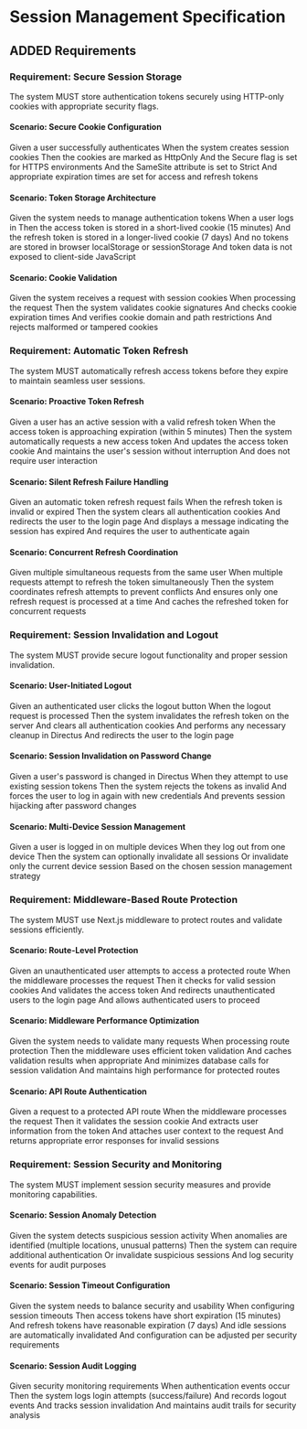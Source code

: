 # Session Management Specification

## ADDED Requirements

### Requirement: Secure Session Storage
The system MUST store authentication tokens securely using HTTP-only cookies with appropriate security flags.

#### Scenario: Secure Cookie Configuration
Given a user successfully authenticates
When the system creates session cookies
Then the cookies are marked as HttpOnly
And the Secure flag is set for HTTPS environments
And the SameSite attribute is set to Strict
And appropriate expiration times are set for access and refresh tokens

#### Scenario: Token Storage Architecture
Given the system needs to manage authentication tokens
When a user logs in
Then the access token is stored in a short-lived cookie (15 minutes)
And the refresh token is stored in a longer-lived cookie (7 days)
And no tokens are stored in browser localStorage or sessionStorage
And token data is not exposed to client-side JavaScript

#### Scenario: Cookie Validation
Given the system receives a request with session cookies
When processing the request
Then the system validates cookie signatures
And checks cookie expiration times
And verifies cookie domain and path restrictions
And rejects malformed or tampered cookies

### Requirement: Automatic Token Refresh
The system MUST automatically refresh access tokens before they expire to maintain seamless user sessions.

#### Scenario: Proactive Token Refresh
Given a user has an active session with a valid refresh token
When the access token is approaching expiration (within 5 minutes)
Then the system automatically requests a new access token
And updates the access token cookie
And maintains the user's session without interruption
And does not require user interaction

#### Scenario: Silent Refresh Failure Handling
Given an automatic token refresh request fails
When the refresh token is invalid or expired
Then the system clears all authentication cookies
And redirects the user to the login page
And displays a message indicating the session has expired
And requires the user to authenticate again

#### Scenario: Concurrent Refresh Coordination
Given multiple simultaneous requests from the same user
When multiple requests attempt to refresh the token simultaneously
Then the system coordinates refresh attempts to prevent conflicts
And ensures only one refresh request is processed at a time
And caches the refreshed token for concurrent requests

### Requirement: Session Invalidation and Logout
The system MUST provide secure logout functionality and proper session invalidation.

#### Scenario: User-Initiated Logout
Given an authenticated user clicks the logout button
When the logout request is processed
Then the system invalidates the refresh token on the server
And clears all authentication cookies
And performs any necessary cleanup in Directus
And redirects the user to the login page

#### Scenario: Session Invalidation on Password Change
Given a user's password is changed in Directus
When they attempt to use existing session tokens
Then the system rejects the tokens as invalid
And forces the user to log in again with new credentials
And prevents session hijacking after password changes

#### Scenario: Multi-Device Session Management
Given a user is logged in on multiple devices
When they log out from one device
Then the system can optionally invalidate all sessions
Or invalidate only the current device session
Based on the chosen session management strategy

### Requirement: Middleware-Based Route Protection
The system MUST use Next.js middleware to protect routes and validate sessions efficiently.

#### Scenario: Route-Level Protection
Given an unauthenticated user attempts to access a protected route
When the middleware processes the request
Then it checks for valid session cookies
And validates the access token
And redirects unauthenticated users to the login page
And allows authenticated users to proceed

#### Scenario: Middleware Performance Optimization
Given the system needs to validate many requests
When processing route protection
Then the middleware uses efficient token validation
And caches validation results when appropriate
And minimizes database calls for session validation
And maintains high performance for protected routes

#### Scenario: API Route Authentication
Given a request to a protected API route
When the middleware processes the request
Then it validates the session cookie
And extracts user information from the token
And attaches user context to the request
And returns appropriate error responses for invalid sessions

### Requirement: Session Security and Monitoring
The system MUST implement session security measures and provide monitoring capabilities.

#### Scenario: Session Anomaly Detection
Given the system detects suspicious session activity
When anomalies are identified (multiple locations, unusual patterns)
Then the system can require additional authentication
Or invalidate suspicious sessions
And log security events for audit purposes

#### Scenario: Session Timeout Configuration
Given the system needs to balance security and usability
When configuring session timeouts
Then access tokens have short expiration (15 minutes)
And refresh tokens have reasonable expiration (7 days)
And idle sessions are automatically invalidated
And configuration can be adjusted per security requirements

#### Scenario: Session Audit Logging
Given security monitoring requirements
When authentication events occur
Then the system logs login attempts (success/failure)
And records logout events
And tracks session invalidation
And maintains audit trails for security analysis